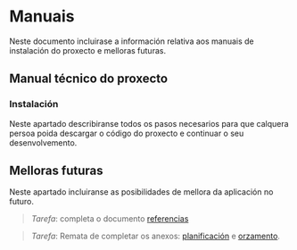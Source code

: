 # Manuais

Neste documento incluirase a información relativa aos manuais de instalación do proxecto e melloras futuras.

## Manual técnico do proxecto

### Instalación

Neste apartado describiranse todos os pasos necesarios para que calquera persoa poida descargar o código do proxecto e continuar o seu desenvolvemento.

## Melloras futuras

Neste apartado incluiranse as posibilidades de mellora da aplicación no futuro.

> *Tarefa*: completa o documento [referencias](doc/templates/a1_referencias.md)

> *Tarefa*: Remata de completar os anexos: [planificación](doc/templates/a2_planificacion.md) e [orzamento](doc/templates/a3_orzamento.md).